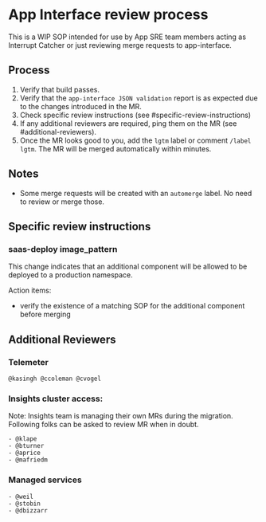 # App Interface review process

This is a WIP SOP intended for use by App SRE team members acting as Interrupt Catcher or just reviewing merge requests to app-interface.

## Process

1. Verify that build passes.
2. Verify that the `app-interface JSON validation` report is as expected due to the changes introduced in the MR.
3. Check specific review instructions (see #specific-review-instructions)
4. If any additional reviewers are required, ping them on the MR (see #additional-reviewers).
5. Once the MR looks good to you, add the `lgtm` label or comment `/label lgtm`. The MR will be merged automatically within minutes.

## Notes

* Some merge requests will be created with an `automerge` label. No need to review or merge those.

## Specific review instructions

### saas-deploy image_pattern

This change indicates that an additional component will be allowed to be deployed to a production namespace.

Action items:
* verify the existence of a matching SOP for the additional component before merging

## Additional Reviewers

### Telemeter

```
@kasingh @ccoleman @cvogel
```

### Insights cluster access:

Note: Insights team is managing their own MRs during the migration. Following folks can be asked to review MR when in doubt.

```
- @klape
- @bturner
- @aprice
- @mafriedm
```

### Managed services

```
- @weil
- @stobin
- @dbizzarr
```
